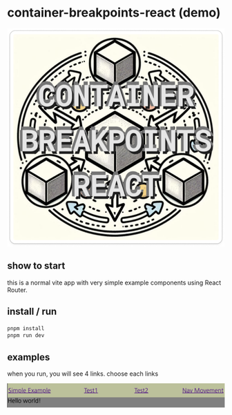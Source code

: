 # container-breakpoints-react (demo)

![log](https://github.com/wootra/container-break-points/blob/main/packages/container-break-points/logo.png?raw=true)

## show to start

this is a normal vite app with very simple example components using React Router.

## install / run

```bash
pnpm install
pnpm run dev
```

## examples

when you run, you will see 4 links. 
choose each links

![first page](first-page.png)
